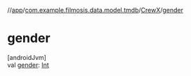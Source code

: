 //[app](../../../index.md)/[com.example.filmosis.data.model.tmdb](../index.md)/[CrewX](index.md)/[gender](gender.md)

# gender

[androidJvm]\
val [gender](gender.md): [Int](https://kotlinlang.org/api/latest/jvm/stdlib/kotlin/-int/index.html)
